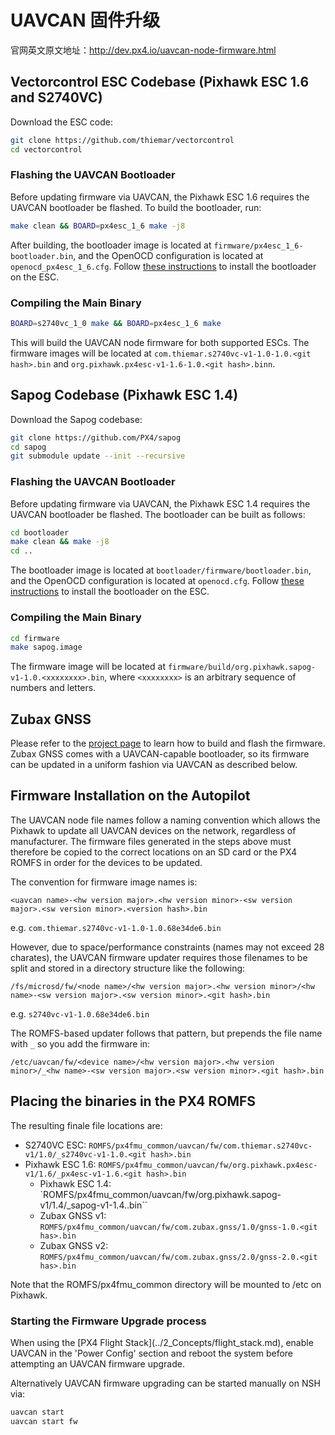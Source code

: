 # UAVCAN 固件升级

官网英文原文地址：http://dev.px4.io/uavcan-node-firmware.html

## Vectorcontrol ESC Codebase (Pixhawk ESC 1.6 and S2740VC)

Download the ESC code:

<div class="host-code"></div>

```sh
git clone https://github.com/thiemar/vectorcontrol
cd vectorcontrol
```

### Flashing the UAVCAN Bootloader

Before updating firmware via UAVCAN, the Pixhawk ESC 1.6 requires the UAVCAN bootloader be flashed. To build the bootloader, run:

<div class="host-code"></div>

```sh
make clean && BOARD=px4esc_1_6 make -j8
```

After building, the bootloader image is located at `firmware/px4esc_1_6-bootloader.bin`, and the OpenOCD configuration is located at `openocd_px4esc_1_6.cfg`. Follow [these instructions](../11_Sensors-and-actuator-Buses/uavcan-node-enumeration.md) to install the bootloader on the ESC.

### Compiling the Main Binary

<div class="host-code"></div>

```sh
BOARD=s2740vc_1_0 make && BOARD=px4esc_1_6 make
```

This will build the UAVCAN node firmware for both supported ESCs. The firmware images will be located at `com.thiemar.s2740vc-v1-1.0-1.0.<git hash>.bin` and `org.pixhawk.px4esc-v1-1.6-1.0.<git hash>.binn`.

## Sapog Codebase (Pixhawk ESC 1.4)

Download the Sapog codebase:

<div class="host-code"></div>

```sh
git clone https://github.com/PX4/sapog
cd sapog
git submodule update --init --recursive
```

### Flashing the UAVCAN Bootloader

Before updating firmware via UAVCAN, the Pixhawk ESC 1.4 requires the UAVCAN bootloader be flashed. The bootloader can be built as follows:

<div class="host-code"></div>

```sh
cd bootloader
make clean && make -j8
cd ..
```

The bootloader image is located at `bootloader/firmware/bootloader.bin`, and the OpenOCD configuration is located at `openocd.cfg`. Follow [these instructions](../11_Sensors-and-actuator-Buses/uavcan-bootloader-installation.md) to install the bootloader on the ESC.

### Compiling the Main Binary

<div class="host-code"></div>

```sh
cd firmware
make sapog.image
```

The firmware image will be located at `firmware/build/org.pixhawk.sapog-v1-1.0.<xxxxxxxx>.bin`, where `<xxxxxxxx>` is an arbitrary sequence of numbers and letters.

## Zubax GNSS

Please refer to the [project page](https://github.com/Zubax/zubax_gnss) to learn how to build and flash the firmware.
Zubax GNSS comes with a UAVCAN-capable bootloader, so its firmware can be updated in a uniform fashion via UAVCAN as described below.

## Firmware Installation on the Autopilot

The UAVCAN node file names follow a naming convention which allows the Pixhawk to update all UAVCAN devices on the network, regardless of manufacturer. The firmware files generated in the steps above must therefore be copied to the correct locations on an SD card or the PX4 ROMFS in order for the devices to be updated.

The convention for firmware image names is:

  ```<uavcan name>-<hw version major>.<hw version minor>-<sw version major>.<sw version minor>.<version hash>.bin```

  e.g. ```com.thiemar.s2740vc-v1-1.0-1.0.68e34de6.bin```

However, due to space/performance constraints (names may not exceed 28 charates), the UAVCAN firmware updater requires those filenames to be split and stored in a directory structure like the following:

  ```/fs/microsd/fw/<node name>/<hw version major>.<hw version minor>/<hw name>-<sw version major>.<sw version minor>.<git hash>.bin```

 e.g. ```s2740vc-v1-1.0.68e34de6.bin```

The ROMFS-based updater follows that pattern, but prepends the file name with ```_``` so you add the firmware in:

  ```/etc/uavcan/fw/<device name>/<hw version major>.<hw version minor>/_<hw name>-<sw version major>.<sw version minor>.<git hash>.bin```

## Placing the binaries in the PX4 ROMFS

The resulting finale file locations are:

- S2740VC ESC: `ROMFS/px4fmu_common/uavcan/fw/com.thiemar.s2740vc-v1/1.0/_s2740vc-v1-1.0.<git hash>.bin`
- Pixhawk ESC 1.6: `ROMFS/px4fmu_common/uavcan/fw/org.pixhawk.px4esc-v1/1.6/_px4esc-v1-1.6.<git hash>.bin`
  - Pixhawk ESC 1.4: `ROMFS/px4fmu_common/uavcan/fw/org.pixhawk.sapog-v1/1.4/_sapog-v1-1.4.<git hash>.bin``
  - Zubax GNSS v1: `ROMFS/px4fmu_common/uavcan/fw/com.zubax.gnss/1.0/gnss-1.0.<git has>.bin`
  - Zubax GNSS v2: `ROMFS/px4fmu_common/uavcan/fw/com.zubax.gnss/2.0/gnss-2.0.<git has>.bin`

Note that the ROMFS/px4fmu_common directory will be mounted to /etc on Pixhawk.

### Starting the Firmware Upgrade process

<aside class="note">
When using the [PX4 Flight Stack](../2_Concepts/flight_stack.md), enable UAVCAN in the 'Power Config' section and reboot the system before attempting an UAVCAN firmware upgrade.
</aside>

Alternatively UAVCAN firmware upgrading can be started manually on NSH via:

```sh
uavcan start
uavcan start fw
```